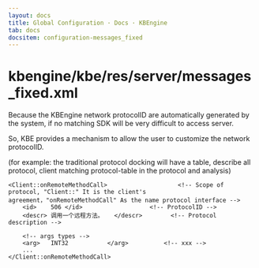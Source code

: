 ```yaml
---
layout: docs
title: Global Configuration · Docs · KBEngine
tab: docs
docsitem: configuration-messages_fixed
---
```


kbengine/kbe/res/server/messages_fixed.xml
===================

Because the KBEngine network protocolID are automatically generated by the system, 
if no matching SDK will be very difficult to access server.

So, KBE provides a mechanism to allow the user to customize the network protocolID.

(for example: the traditional protocol docking will have a table, describe all protocol, client matching protocol-table in the protocol and analysis)

	<Client::onRemoteMethodCall>					<!-- Scope of protocol, "Client::" It is the client's agreement，"onRemoteMethodCall" As the name protocol interface -->
		<id>	506	</id>					<!-- ProtocolID -->
		<descr>	调用一个远程方法。	</descr>		<!-- Protocol description -->
		
		<!-- args types -->
		<arg>	INT32			</arg>			<!-- xxx -->
		...
	</Client::onRemoteMethodCall>
